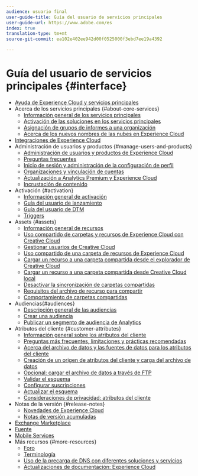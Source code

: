 ```yaml
---
audience: usuario final
user-guide-title: Guía del usuario de servicios principales
user-guide-url: https://www.adobe.com/es
index: true
translation-type: tm+mt
source-git-commit: ea102e402ee942d00f0525000f3ebd7ee19a4392

---
```



# Guía del usuario de servicios principales {#interface}

+ [Ayuda de Experience Cloud y servicios principales](experience-cloud.md)
+ Acerca de los servicios principales {#about-core-services}
   + [Información general de los servicios principales](core-services-landing.md)
   + [Activación de las soluciones en los servicios principales](core-services/core-services.md)
   + [Asignación de grupos de informes a una organización](core-services/report-suite-mapping.md)
   + [Acerca de los nuevos nombres de las nubes en Experience Cloud](solutions-core-services.md)
+ [Integraciones de Experience Cloud](marketing-cloud-integrations.md)
+ Administración de usuarios y productos {#manage-users-and-products}
   + [Administración de usuarios y productos de Experience Cloud](admin-getting-started/admin-getting-started.md)
   + [Preguntas frecuentes](admin-getting-started/faq.md)
   + [Inicio de sesión y administración de la configuración de perfil](admin-getting-started/getting-started-experience-cloud.md)
   + [Organizaciones y vinculación de cuentas](admin-getting-started/organizations.md)
   + [Actualización a Analytics Premium y Experience Cloud](admin-getting-started/upgrade-to-analytics-premium.md)
   + [Incrustación de contenido](admin-getting-started/oembed.md)
+ Activación {#activation}
   + [Información general de activación](activation/activation.md)
   + [Guía del usuario de lanzamiento](https://marketing.adobe.com/resources/help/en_US/experience-cloud/launch/)
   + [Guía del usuario de DTM](https://marketing.adobe.com/resources/help/en_US/dtm/)
   + [Triggers](activation/triggers.md)
+ Assets {#assets}
   + [Información general de recursos](experience-cloud-assets/experience-cloud-assets.md)
   + [Uso compartido de carpetas y recursos de Experience Cloud con Creative Cloud](experience-cloud-assets/creative-cloud.md)
   + [Gestionar usuarios de Creative Cloud](experience-cloud-assets/t-admin-add-cc-user.md)
   + [Uso compartido de una carpeta de recursos de Experience Cloud](experience-cloud-assets/t-share-creative-cloud.md)
   + [Cargar un recurso a una carpeta compartida desde el explorador de Creative Cloud](experience-cloud-assets/t-upload-asset-cc.md)
   + [Cargar un recurso a una carpeta compartida desde Creative Cloud local](experience-cloud-assets/t-cc-asset-upload-thor.md)
   + [Desactivar la sincronización de carpetas compartidas](experience-cloud-assets/t-disable-asset-sync.md)
   + [Requisitos del archivo de recurso para compartir](experience-cloud-assets/assets-file-reqs.md)
   + [Comportamiento de carpetas compartidas](experience-cloud-assets/asset-behavior.md)
+ Audiencias{#audiences}
   + [Descripción general de las audiencias](audience-library/audience-library.md)
   + [Crear una audiencia](audience-library/t-audience-create.md)
   + [Publicar un segmento de audiencia de Analytics](audience-library/t-publish-audience-segment.md)
+ Atributos del cliente {#customer-attributes}
   + [Información general sobre los atributos del cliente](attributes/attributes.md)
   + [Preguntas más frecuentes, limitaciones y prácticas recomendadas](attributes/faq-crs.md)
   + [Acerca del archivo de datos y las fuentes de datos para los atributos del cliente](attributes/crs-data-file.md)
   + [Creación de un origen de atributos del cliente y carga del archivo de datos](attributes/t-crs-usecase.md)
   + [Opcional: cargar el archivo de datos a través de FTP](attributes/t-upload-attributes-ftp.md)
   + [Validar el esquema](attributes/validate-schema.md)
   + [Configurar suscripciones](attributes/subscription.md)
   + [Actualizar el esquema](attributes/t-update-schema.md)
   + [Consideraciones de privacidad: atributos del cliente](attributes/privacy-mac.md)
+ Notas de la versión {#release-notes}
   + [Novedades de Experience Cloud](marketing-cloud-interface/marketing-cloud-interface.md)
   + [Notas de versión acumuladas](marketing-cloud-interface/release-notes.md)
+ [Exchange Marketplace](exchange.md)
+ [Fuente](feed.md)
+ [Mobile Services](https://marketing.adobe.com/resources/help/en_US/mobile/)
+ Más recursos {#more-resources}
   + [Foro](https://forums.adobe.com/community/experience-cloud)
   + [Terminología](terms.md)
   + [Uso de la precarga de DNS con diferentes soluciones y servicios](dns-prefetch.md)
   + [Actualizaciones de documentación: Experience Cloud](doc-updates.md)
